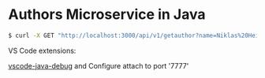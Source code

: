 # Authors Microservice in Java

```sh
$ curl -X GET "http://localhost:3000/api/v1/getauthor?name=Niklas%20Heidloff" -H "accept: application/json"
```

VS Code extensions:

[vscode-java-debug](https://code.visualstudio.com/docs/java/java-debugging)
and Configure attach to port '7777'





